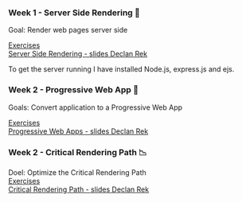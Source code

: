 ### Week 1 - Server Side Rendering 📡

Goal: Render web pages server side

[Exercises](https://github.com/cmda-minor-web/progressive-web-apps-2021/blob/master/course/week-1.md)    
[Server Side Rendering - slides Declan Rek](https://github.com/cmda-minor-web/progressive-web-apps-1920/blob/master/course/cmd-2021-server-side-rendering.pdf)  



To get the server running I have installed Node.js, express.js and ejs. 



### Week 2 - Progressive Web App 🚀

Goals: Convert application to a Progressive Web App

[Exercises](https://github.com/cmda-minor-web/progressive-web-apps-2021/blob/master/course/week-2.md)  
[Progressive Web Apps - slides Declan Rek](https://github.com/cmda-minor-web/progressive-web-apps-1920/blob/master/course/cmd-2020-progressive-web-apps.pdf)


### Week 2 - Critical Rendering Path 📉 

Doel: Optimize the Critical Rendering Path   
[Exercises](https://github.com/cmda-minor-web/progressive-web-apps-2021/blob/master/course/week-3.md)  
[Critical Rendering Path - slides Declan Rek](https://github.com/cmda-minor-web/progressive-web-apps-1920/blob/master/course/cmd-2020-critical-rendering-path.pdf)


<!-- Add a link to your live demo in Github Pages 🌐-->

<!-- ☝️ replace this description with a description of your own work -->

<!-- Add a nice image here at the end of the week, showing off your shiny frontend 📸 -->

<!-- Maybe a table of contents here? 📚 -->

<!-- How about a section that describes how to install this project? 🤓 -->

<!-- ...but how does one use this project? What are its features 🤔 -->

<!-- What external data source is featured in your project and what are its properties 🌠 -->

<!-- Maybe a checklist of done stuff and stuff still on your wishlist? ✅ -->

<!-- How about a license here? 📜 (or is it a licence?) 🤷 -->
